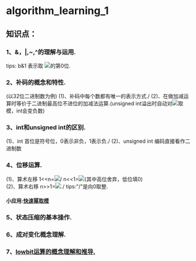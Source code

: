 # algorithm_learning_1
## 知识点：
### 1、&，|,~,^的理解与运用.
tips: b&1 表示取 <img src="http://chart.googleapis.com/chart?cht=tx&chl=$$(b)_2$$" style="border:none;">的第0位.
### 2、补码的概念和特性.
(以32位二进制数为例)
(1)、补码中每个数都有唯一的表示方式./
(2)、在做加减运算时等价于二进制最高位不进位的加减法运算.(unsigned int溢出时自动对<img src="http://chart.googleapis.com/chart?cht=tx&chl=$$2^32$$" style="border:none;">取模，int会变负数)
### 3、int和unsigned int的区别.
(1)、int 首位是符号位，0表示非负，1表示负./
(2)、unsigned int 编码直接看作二进制数
### 4、位移运算.
(1)、算术左移 1<<n=<img src="http://chart.googleapis.com/chart?cht=tx&chl=$$2^n$$" style="border:none;">/
     n<<1=<img src="http://chart.googleapis.com/chart?cht=tx&chl=$$2n$$" style="border:none;">(其中高位舍弃，低位填0)\
(2)、算术右移 n>>1=<img src="http://chart.googleapis.com/chart?cht=tx&chl=$$\lfloor \frac{n}{2} \rfloor$$" style="border:none;">./
tips:"/"是向0取整.
#### 小应用:[快速幂取模](https://github.com/zezewww/algorithm_learning/blob/master/0x00%E5%9F%BA%E6%9C%AC%E7%AE%97%E6%B3%95/0x01_%E5%BF%AB%E9%80%9F%E5%B9%82.cpp)
### 5、状态压缩的基本操作.
### 6、成对变化概念理解.
### 7、[lowbit运算的概念理解和推导.](https://github.com/zezewww/algorithm_learning/blob/master/0x00%E5%9F%BA%E6%9C%AC%E7%AE%97%E6%B3%95/0x00_lowbit%E8%BF%90%E7%AE%97%E6%80%BB%E7%BB%93.cpp)
